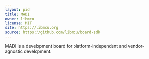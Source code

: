 ```yaml
---
layout: pid
title: MADI
owner: libmcu
license: MIT
site: https://libmcu.org
source: https://github.com/libmcu/board-sdk
---
```

MADI is a development board for platform-independent and vendor-agnostic development.
